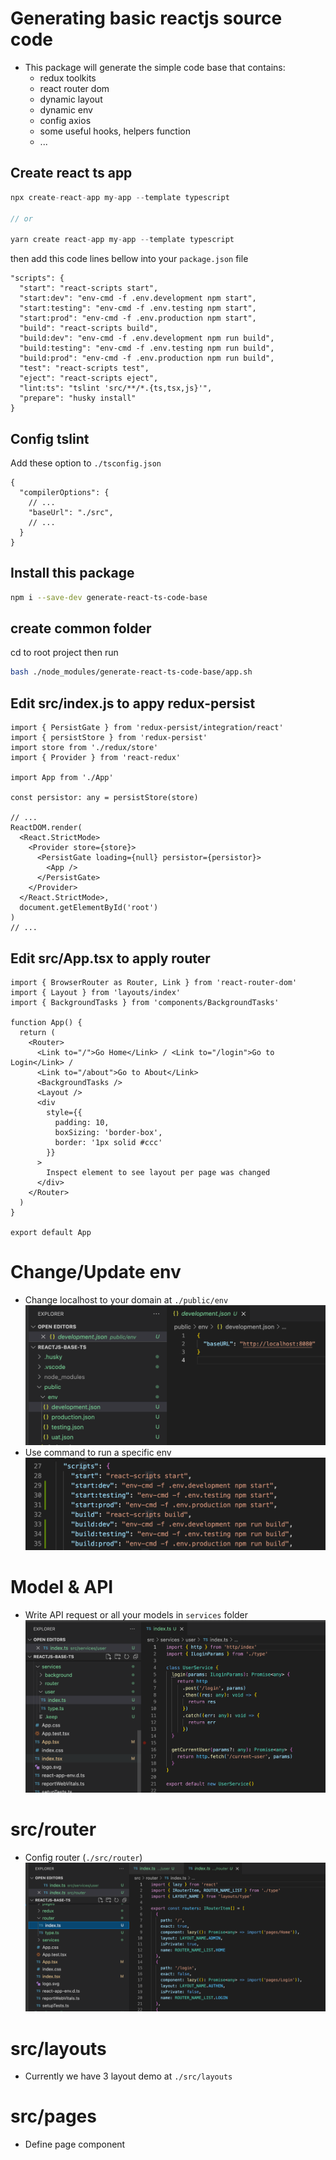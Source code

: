 # Generating basic reactjs source code

- This package will generate the simple code base that contains:
  - redux toolkits
  - react router dom
  - dynamic layout
  - dynamic env
  - config axios
  - some useful hooks, helpers function
  - ...

## Create react ts app

```ts
npx create-react-app my-app --template typescript

// or

yarn create react-app my-app --template typescript
```

then add this code lines bellow into your `package.json` file

```
"scripts": {
  "start": "react-scripts start",
  "start:dev": "env-cmd -f .env.development npm start",
  "start:testing": "env-cmd -f .env.testing npm start",
  "start:prod": "env-cmd -f .env.production npm start",
  "build": "react-scripts build",
  "build:dev": "env-cmd -f .env.development npm run build",
  "build:testing": "env-cmd -f .env.testing npm run build",
  "build:prod": "env-cmd -f .env.production npm run build",
  "test": "react-scripts test",
  "eject": "react-scripts eject",
  "lint:ts": "tslint 'src/**/*.{ts,tsx,js}'",
  "prepare": "husky install"
}
```

## Config tslint

Add these option to `./tsconfig.json`

```
{
  "compilerOptions": {
    // ...
    "baseUrl": "./src",
    // ...
  }
}
```

## Install this package

```bash
npm i --save-dev generate-react-ts-code-base
```

## create common folder

cd to root project then
run

```bash
bash ./node_modules/generate-react-ts-code-base/app.sh
```

## Edit src/index.js to appy redux-persist

```tsx
import { PersistGate } from 'redux-persist/integration/react'
import { persistStore } from 'redux-persist'
import store from './redux/store'
import { Provider } from 'react-redux'

import App from './App'

const persistor: any = persistStore(store)

// ...
ReactDOM.render(
  <React.StrictMode>
    <Provider store={store}>
      <PersistGate loading={null} persistor={persistor}>
        <App />
      </PersistGate>
    </Provider>
  </React.StrictMode>,
  document.getElementById('root')
)
// ...
```

## Edit src/App.tsx to apply router

```tsx
import { BrowserRouter as Router, Link } from 'react-router-dom'
import { Layout } from 'layouts/index'
import { BackgroundTasks } from 'components/BackgroundTasks'

function App() {
  return (
    <Router>
      <Link to="/">Go Home</Link> / <Link to="/login">Go to Login</Link> /
      <Link to="/about">Go to About</Link>
      <BackgroundTasks />
      <Layout />
      <div
        style={{
          padding: 10,
          boxSizing: 'border-box',
          border: '1px solid #ccc'
        }}
      >
        Inspect element to see layout per page was changed
      </div>
    </Router>
  )
}

export default App
```

# Change/Update env

- Change localhost to your domain at `./public/env`
  ![env folder](./img-docs/public__env.png 'Change localhost to your domain')
- Use command to run a specific env
  ![env folder](./img-docs/package.json_change-env.png 'Use command to run a specific env')

# Model & API

- Write API request or all your models in `services` folder
  ![services](./img-docs/services_user.png 'Write API request or all your models in services folder')

# src/router

- Config router (`./src/router`)
  ![router](./img-docs/router-config.png './src/router')

# src/layouts

- Currently we have 3 layout demo at `./src/layouts`

# src/pages

- Define page component

